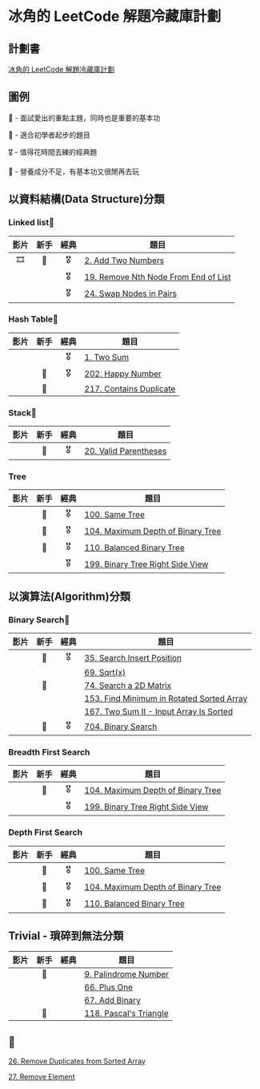 # 冰角的 LeetCode 解題冷藏庫計劃

## 計劃書
[冰角的 LeetCode 解題冷藏庫計劃](https://github.com/WasabiPingKak/leetcode_pingkak/blob/main/Preface/%E5%86%B0%E8%A7%92%E7%9A%84%20LeetCode%20%E8%A7%A3%E9%A1%8C%E5%86%B7%E8%97%8F%E5%BA%AB%E8%A8%88%E5%8A%83.md)

## 圖例

🎯 - 面試愛出的重點主題，同時也是重要的基本功

🔰 - 適合初學者起步的題目

🎖️ - 值得花時間去練的經典題

💩 - 營養成分不足，有基本功又很閒再去玩

## 以資料結構(Data Structure)分類

### Linked list🎯
|影片|新手|經典|題目|
|:---:|:---:|:---:|---|
|🎞️|🔰|🎖️|[2. Add Two Numbers](https://github.com/WasabiPingKak/leetcode_pingkak/blob/main/Problems/0-99/2.%20Add%20Two%20Numbers.md)|
|||🎖️|[19. Remove Nth Node From End of List](https://github.com/WasabiPingKak/leetcode_pingkak/blob/main/Problems/0-99/19.%20Remove%20Nth%20Node%20From%20End%20of%20List.md)|
|||️️️🎖️|[24. Swap Nodes in Pairs](https://github.com/WasabiPingKak/leetcode_pingkak/blob/main/Problems/0-99/24.%20Swap%20Nodes%20in%20Pairs.md)|

### Hash Table🎯
|影片|新手|經典|題目|
|:---:|:---:|:---:|---|
|||🎖️|[1. Two Sum](https://github.com/WasabiPingKak/leetcode_pingkak/blob/main/Problems/0-99/1.%20Two%20Sum.md)|
||🔰|🎖️|[202. Happy Number](https://github.com/WasabiPingKak/leetcode_pingkak/blob/main/Problems/100-999/202.%20Happy%20Number.md)|
||🔰||[217. Contains Duplicate](https://github.com/WasabiPingKak/leetcode_pingkak/blob/main/Problems/100-999/217.%20Contains%20Duplicate.md)|

### Stack🎯
|影片|新手|經典|題目|
|:---:|:---:|:---:|---|
||🔰|🎖️|[20. Valid Parentheses](https://github.com/WasabiPingKak/leetcode_pingkak/blob/main/Problems/0-99/20.%20Valid%20Parentheses.md)|

### Tree
|影片|新手|經典|題目|
|:---:|:---:|:---:|---|
||🔰|🎖️|[100. Same Tree](https://github.com/WasabiPingKak/leetcode_pingkak/blob/main/Problems/100-999/100.%20Same%20Tree.md)|
||🔰|🎖️|[104. Maximum Depth of Binary Tree](https://github.com/WasabiPingKak/leetcode_pingkak/blob/main/Problems/100-999/104.%20Maximum%20Depth%20of%20Binary%20Tree.md)|
||🔰|🎖️|[110. Balanced Binary Tree](https://github.com/WasabiPingKak/leetcode_pingkak/blob/main/Problems/100-999/110.%20Balanced%20Binary%20Tree.md)|
|||🎖️|[199. Binary Tree Right Side View](https://github.com/WasabiPingKak/leetcode_pingkak/blob/main/Problems/100-999/199.%20Binary%20Tree%20Right%20Side%20View.md)|

## 以演算法(Algorithm)分類

### Binary Search🎯
|影片|新手|經典|題目|
|:---:|:---:|:---:|---|
||🔰|🎖️|[35. Search Insert Position](https://github.com/WasabiPingKak/leetcode_pingkak/blob/main/Problems/0-99/35.%20Search%20Insert%20Position.md)|
||||[69. Sqrt(x)](https://github.com/WasabiPingKak/leetcode_pingkak/blob/main/Problems/0-99/69.%20Sqrt(x).md)|
||🔰||[74. Search a 2D Matrix](https://github.com/WasabiPingKak/leetcode_pingkak/blob/main/Problems/0-99/74.%20Search%20a%202D%20Matrix.md)|
||||[153. Find Minimum in Rotated Sorted Array](https://github.com/WasabiPingKak/leetcode_pingkak/blob/main/Problems/100-999/153.%20Find%20Minimum%20in%20Rotated%20Sorted%20Array.md)|
||||[167. Two Sum II - Input Array Is Sorted](https://github.com/WasabiPingKak/leetcode_pingkak/blob/main/Problems/100-999/167.%20Two%20Sum%20II%20-%20Input%20Array%20Is%20Sorted.md)|
||🔰|🎖️|[704. Binary Search](https://github.com/WasabiPingKak/leetcode_pingkak/blob/main/Problems/100-999/704.%20Binary%20Search.md)|

### Breadth First Search
|影片|新手|經典|題目|
|:---:|:---:|:---:|---|
||🔰|🎖️|[104. Maximum Depth of Binary Tree](https://github.com/WasabiPingKak/leetcode_pingkak/blob/main/Problems/100-999/104.%20Maximum%20Depth%20of%20Binary%20Tree.md)|
|||🎖️|[199. Binary Tree Right Side View](https://github.com/WasabiPingKak/leetcode_pingkak/blob/main/Problems/100-999/199.%20Binary%20Tree%20Right%20Side%20View.md)|

### Depth First Search
|影片|新手|經典|題目|
|:---:|:---:|:---:|---|
||🔰|🎖️|[100. Same Tree](https://github.com/WasabiPingKak/leetcode_pingkak/blob/main/Problems/100-999/100.%20Same%20Tree.md)|
||🔰|🎖️|[104. Maximum Depth of Binary Tree](https://github.com/WasabiPingKak/leetcode_pingkak/blob/main/Problems/100-999/104.%20Maximum%20Depth%20of%20Binary%20Tree.md)|
||🔰|🎖️|[110. Balanced Binary Tree](https://github.com/WasabiPingKak/leetcode_pingkak/blob/main/Problems/100-999/110.%20Balanced%20Binary%20Tree.md)|

## Trivial - 瑣碎到無法分類
|影片|新手|經典|題目|
|:---:|:---:|:---:|---|
||🔰||[9. Palindrome Number](https://github.com/WasabiPingKak/leetcode_pingkak/blob/main/Problems/0-99/9.%20Palindrome%20Number.md)|
||||[66. Plus One](https://github.com/WasabiPingKak/leetcode_pingkak/blob/main/Problems/0-99/66.%20Plus%20One.md)|
||||[67. Add Binary](https://github.com/WasabiPingKak/leetcode_pingkak/blob/main/Problems/0-99/67.%20Add%20Binary.md)|
||🔰||[118. Pascal's Triangle](https://github.com/WasabiPingKak/leetcode_pingkak/blob/main/Problems/100-999/118.%20Pascal's%20Triangle.md)|

## 💩
[26. Remove Duplicates from Sorted Array](https://github.com/WasabiPingKak/leetcode_pingkak/blob/main/Problems/0-99/26.%20Remove%20Duplicates%20from%20Sorted%20Array.md)

[27. Remove Element](https://github.com/WasabiPingKak/leetcode_pingkak/blob/main/Problems/0-99/27.%20Remove%20Element.md)
